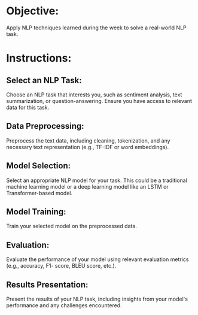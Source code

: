 # Objective: 
Apply NLP techniques learned during the week to solve a real-world NLP task. 

# Instructions:

## Select an NLP Task: 
Choose an NLP task that interests you, such as sentiment analysis, text summarization, or question-answering. Ensure you have access to relevant data for this task.

## Data Preprocessing: 
Preprocess the text data, including cleaning, tokenization, and any necessary text representation (e.g., TF-IDF or word embeddings).

## Model Selection: 
Select an appropriate NLP model for your task. This could be a traditional machine learning model or a deep learning model like an LSTM or Transformer-based model.

## Model Training: 
Train your selected model on the preprocessed data.

## Evaluation: 
Evaluate the performance of your model using relevant evaluation metrics (e.g., accuracy, F1- score, BLEU score, etc.).

## Results Presentation: 
Present the results of your NLP task, including insights from your model's performance and any challenges encountered.

